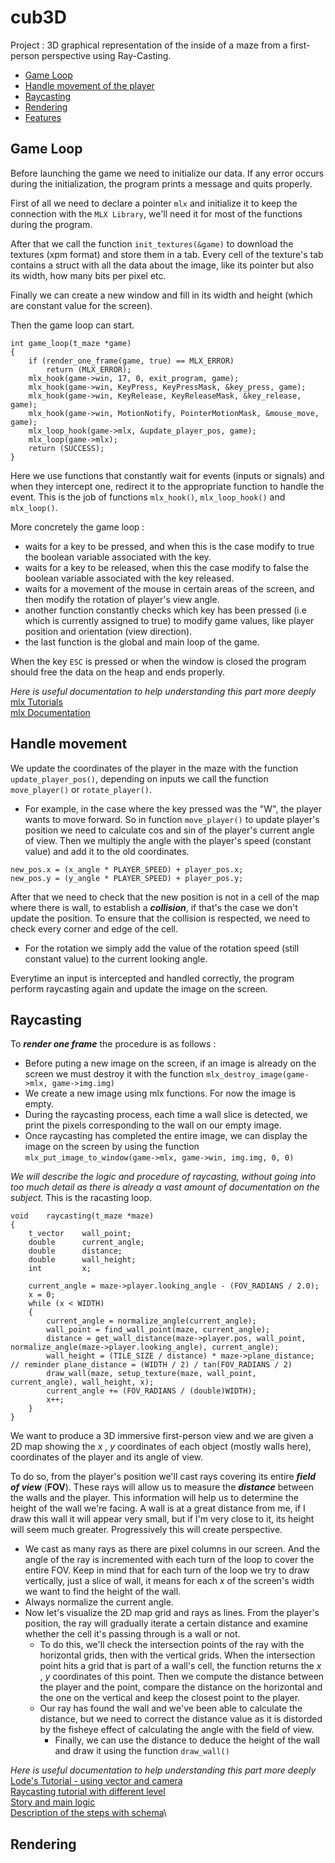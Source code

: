 
# cub3D
Project : 3D graphical representation of the inside of a maze from a first-person perspective using Ray-Casting.

* [Game Loop](#Game_Loop)
* [Handle movement of the player](#Handle_movement)
* [Raycasting](#Raycasting)
* [Rendering](#Rendering)
* [Features](#)

## Game Loop

Before launching the game we need to initialize our data. If any error occurs during the initialization, the program prints a message and quits properly.

First of all we need to declare a pointer `mlx` and initialize it to keep the connection with the `MLX Library`, we'll need it for most of the functions during the program.

After that we call the function `init_textures(&game)` to download the textures (xpm format) and store them in a tab. Every cell of the texture's tab contains a struct with all the data about the image, like its pointer but also its width, how many bits per pixel etc.

Finally we can create a new window and fill in its width and height (which are constant value for the screen).

Then the game loop can start.
```
int	game_loop(t_maze *game)
{
	if (render_one_frame(game, true) == MLX_ERROR)
		return (MLX_ERROR);
	mlx_hook(game->win, 17, 0, exit_program, game);
	mlx_hook(game->win, KeyPress, KeyPressMask, &key_press, game);
	mlx_hook(game->win, KeyRelease, KeyReleaseMask, &key_release, game);
	mlx_hook(game->win, MotionNotify, PointerMotionMask, &mouse_move, game);
	mlx_loop_hook(game->mlx, &update_player_pos, game);
	mlx_loop(game->mlx);
	return (SUCCESS);
}
```
Here we use functions that constantly wait for events (inputs or signals) and when they intercept one, redirect it to the appropriate function to handle the event.
This is the job of functions `mlx_hook()`, `mlx_loop_hook()` and `mlx_loop()`.

More concretely the game loop : 
- waits for a key to be pressed, and when this is the case modify to true the boolean variable associated with the key.
- waits for a key to be released, when this the case modify to false the boolean variable associated with the key released.
- waits for a movement of the mouse in certain areas of the screen, and then modify the rotation of player's view angle.
- another function constantly checks which key has been pressed (i.e which is currently assigned to true) to modify game values, like player position and orientation (view direction).
- the last function is the global and main loop of the game.

When the key `ESC` is pressed or when the window is closed the program should free the data on the heap and ends properly.

*Here is useful documentation to help understanding this part more deeply*\
[mlx Tutorials](https://gontjarow.github.io/MiniLibX/)\
[mlx Documentation](https://harm-smits.github.io/42docs/libs/minilibx/getting_started.html)

## Handle movement

We update the coordinates of the player in the maze with the function `update_player_pos()`, depending on inputs we call the function `move_player()` or `rotate_player()`.

- For example, in the case where the key pressed was the "W", the player wants to move forward. So in function `move_player()` to update player's position we need to calculate cos and sin of the player's current angle of view. Then we multiply the angle with the player's speed (constant value) and add it to the old coordinates.
```
new_pos.x = (x_angle * PLAYER_SPEED) + player_pos.x;
new_pos.y = (y_angle * PLAYER_SPEED) + player_pos.y;
```
After that we need to check that the new position is not in a cell of the map where there is wall, to establish a ***collision***, if that's the case we don't update the position. To ensure that the collision is respected, we need to check every corner and edge of the cell.

- For the rotation we simply add the value of the rotation speed (still constant value) to the current looking angle.

Everytime an input is intercepted and handled correctly, the program perform raycasting again and update the image on the screen.

## Raycasting

To ***render one frame*** the procedure is as follows :
- Before puting a new image on the screen, if an image is already on the screen we must destroy it with the function `mlx_destroy_image(game->mlx, game->img.img)`
- We create a new image using mlx functions. For now the image is empty.
- During the raycasting process, each time a wall slice is detected, we print the pixels corresponding to the wall on our empty image.
- Once raycasting has completed the entire image, we can display the image on the screen by using the function `mlx_put_image_to_window(game->mlx, game->win, img.img, 0, 0)`

*We will describe the logic and procedure of raycasting, without going into too much detail as there is already a vast amount of documentation on the subject.*
This is the racasting loop.
```
void	raycasting(t_maze *maze)
{
	t_vector	wall_point;
	double		current_angle;
	double		distance;
	double		wall_height;
	int			x;

	current_angle = maze->player.looking_angle - (FOV_RADIANS / 2.0);
	x = 0;
	while (x < WIDTH)
	{
		current_angle = normalize_angle(current_angle);
		wall_point = find_wall_point(maze, current_angle);
		distance = get_wall_distance(maze->player.pos, wall_point, normalize_angle(maze->player.looking_angle), current_angle);
		wall_height = (TILE_SIZE / distance) * maze->plane_distance; // reminder plane_distance = (WIDTH / 2) / tan(FOV_RADIANS / 2)
		draw_wall(maze, setup_texture(maze, wall_point, current_angle), wall_height, x);
		current_angle += (FOV_RADIANS / (double)WIDTH);
		x++;
	}
}
```

We want to produce a 3D immersive first-person view and we are given a 2D map showing the *x* , *y* coordinates of each object (mostly walls here), coordinates of the player and its angle of view.

To do so, from the player's position we'll cast rays covering its entire ***field of view*** (**FOV**). These rays will allow us to measure the ***distance*** between the walls and the player. This information will help us to determine the height of the wall we're facing. A wall is at a great distance from me, if I draw this wall it will appear very small, but if I'm very close to it, its height will seem much greater. Progressively this will create perspective.

- We cast as many rays as there are pixel columns in our screen. And the angle of the ray is incremented with each turn of the loop to cover the entire FOV.
  Keep in mind that for each turn of the loop we try to draw vertically, just a slice of wall, it means for each *x* of the screen's width we want to find the height of the wall.
- Always normalize the current angle.
- Now let's visualize the 2D map grid and rays as lines. From the player's position, the ray will gradually iterate a certain distance and examine whether the cell it's passing through is a wall or not.
	- To do this, we'll check the intersection points of the ray with the horizontal grids, then with the vertical grids. When the intersection point hits a grid that is part of a wall's cell, the function returns the *x* , *y* coordinates of this point. Then we compute the distance between the player and the point, compare the distance on the horizontal and the one on the vertical and keep the closest point to the player.
 	- Our ray has found the wall and we've been able to calculate the distance, but we need to correct the distance value as it is distorded by the fisheye effect of calculating the angle with the field of view.
    	- Finally, we can use the distance to deduce the height of the wall and draw it using the function `draw_wall()`

*Here is useful documentation to help understanding this part more deeply*\
[Lode's Tutorial - using vector and camera](https://lodev.org/cgtutor/raycasting.html)\
[Raycasting tutorial with different level](https://github.com/vinibiavatti1/RayCastingTutorial/wiki)\
[Story and main logic](https://xitog.github.io/dgx/passetemps/tech_raycasting_fr.html)\
[Description of the steps with schema](https://guy-grave.developpez.com/tutoriels/jeux/doom-wolfenstein-raycasting/)\

## Rendering
